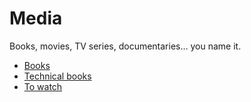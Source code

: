 # Media

Books, movies, TV series, documentaries… you name it.

- [Books](https://www.goodreads.com/review/list/12281514-gon-alo-gon-alo?per_page=infinite&shelf=to-read&utf8=%E2%9C%93)
- [Technical books](/media/tech-books.md)
- [To watch](/media/watch.md)
